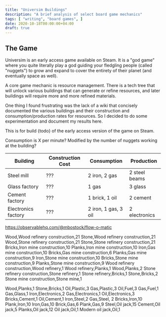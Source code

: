 ```yaml
---
title: "Universim Buildings"
description: "A brief analysis of select board game mechanics"
tags: [ "writing", "board games", ]
date: 2020-10-18T00:00:00+04:00
draft: true
---
```


## The Game
Universim is an early access game available on Steam. It is a "god game" where you quite literally play a god guiding your fledgling people (called "nuggets") to grow and expand to cover the entirety of their planet (and eventually space as well).

A core game mechanic is resource management. There is a tech tree that will unlock various buildings that can generate or refine resources, and later buildings will require more and more refined materials.

One thing I found frustrating was the lack of a wiki that concisely documented the various buildings and their construction and consumption/production rates for resources. So I decided to do some experimentation and document my results here.

This is for build {todo} of the early access version of the game on Steam.

Consumption is X per minute? Modified by the number of nuggets working at the building?

| Building | Construction Cost | Consumption | Production |
| --- | --- | --- | --- |
| Steel mill | ??? | 2 iron, 2 gas | 2 steel beams |
| Glass factory | ??? | 1 gas | 3 glass |
| Cement factory | ??? | 1 brick, 1 oil | 2 cement |
| Electronics factory | ??? | 2 iron, 1 gas, 3 oil | 2 electronics |




https://observablehq.com/@mbostock/flow-o-matic

Wood,Wood refinery construction,21
Stone,Wood refinery construction,21
Wood,Stone refinery construction,21
Stone,Stone refinery construction,21
Bricks,Iron mine construction,10
Planks,Iron mine construction,10
Iron,Gas mine construction,10
Bricks,Gas mine construction,6
Planks,Gas mine construction,9
Iron,Stone mine construction,10
Bricks,Stone mine construction,9
Planks,Stone mine construction,9
Wood refinery construction,Wood refinery,1
Wood refinery,Planks,1
Wood,Planks,2
Stone refinery construction,Stone refinery,1
Stone refinery,Bricks,1
Stone,Bricks,2
Stone mine construction,Stone mine,1







Wood,Planks,1
Stone,Bricks,1
Oil,Plastic,3
Gas,Plastic,3
Oil,Fuel,3
Gas,Fuel,1
Gas,Glass,1
Iron,Electronics,2
Gas,Electronics,1
Oil,Electronics,3
Bricks,Cement,1
Oil,Cement,1
Iron,Steel,2
Gas,Steel, 2
Bricks,Iron,10
Plank,Iron,10
Iron,Gas,10
Brick,Gas,6
Plank,Gas,9
Steel,Oil jack,15
Cement,Oil jack,5
Planks,Oil jack,12
Oil jack,Oil,1
Modern oil jack,Oil,1
